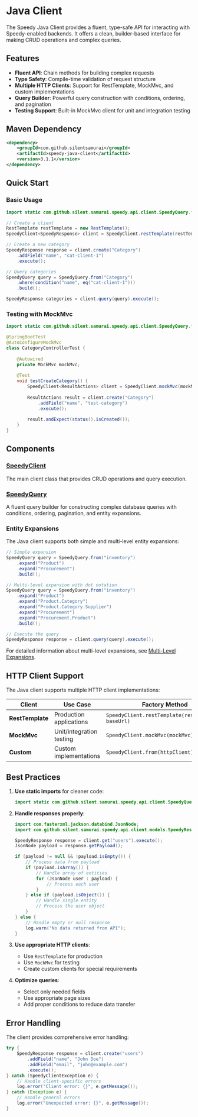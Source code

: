 # Java Client

The Speedy Java Client provides a fluent, type-safe API for interacting with Speedy-enabled backends. It offers a clean, builder-based interface for making CRUD operations and complex queries.

## Features

- **Fluent API**: Chain methods for building complex requests
- **Type Safety**: Compile-time validation of request structure
- **Multiple HTTP Clients**: Support for RestTemplate, MockMvc, and custom implementations
- **Query Builder**: Powerful query construction with conditions, ordering, and pagination
- **Testing Support**: Built-in MockMvc client for unit and integration testing

## Maven Dependency

```xml
<dependency>
    <groupId>com.github.silentsamurai</groupId>
    <artifactId>speedy-java-client</artifactId>
    <version>3.1.1</version>
</dependency>
```

## Quick Start

### Basic Usage

```java
import static com.github.silent.samurai.speedy.api.client.SpeedyQuery.*;

// Create a client
RestTemplate restTemplate = new RestTemplate();
SpeedyClient<SpeedyResponse> client = SpeedyClient.restTemplate(restTemplate, "http://localhost:8080");

// Create a new category
SpeedyResponse response = client.create("Category")
    .addField("name", "cat-client-1")
    .execute();

// Query categories
SpeedyQuery query = SpeedyQuery.from("Category")
    .where(condition("name", eq("cat-client-1")))
    .build();

SpeedyResponse categories = client.query(query).execute();
```

### Testing with MockMvc

```java
import static com.github.silent.samurai.speedy.api.client.SpeedyQuery.*;

@SpringBootTest
@AutoConfigureMockMvc
class CategoryControllerTest {
    
    @Autowired
    private MockMvc mockMvc;
    
    @Test
    void testCreateCategory() {
        SpeedyClient<ResultActions> client = SpeedyClient.mockMvc(mockMvc);
        
        ResultActions result = client.create("Category")
            .addField("name", "test-category")
            .execute();
            
        result.andExpect(status().isCreated());
    }
}
```

## Components

### [SpeedyClient](speedy-client.md)
The main client class that provides CRUD operations and query execution.

### [SpeedyQuery](speedy-query.md)
A fluent query builder for constructing complex database queries with conditions, ordering, pagination, and entity expansions.

### Entity Expansions

The Java client supports both simple and multi-level entity expansions:

```java
// Simple expansion
SpeedyQuery query = SpeedyQuery.from("inventory")
    .expand("Product")
    .expand("Procurement")
    .build();

// Multi-level expansion with dot notation
SpeedyQuery query = SpeedyQuery.from("inventory")
    .expand("Product")
    .expand("Product.Category")
    .expand("Product.Category.Supplier")
    .expand("Procurement")
    .expand("Procurement.Product")
    .build();

// Execute the query
SpeedyResponse response = client.query(query).execute();
```

For detailed information about multi-level expansions, see [Multi-Level Expansions](multi-level-expansions.md).

## HTTP Client Support

The Java client supports multiple HTTP client implementations:

| Client | Use Case | Factory Method |
|--------|----------|----------------|
| **RestTemplate** | Production applications | `SpeedyClient.restTemplate(restTemplate, baseUrl)` |
| **MockMvc** | Unit/integration testing | `SpeedyClient.mockMvc(mockMvc)` |
| **Custom** | Custom implementations | `SpeedyClient.from(httpClient)` |

## Best Practices

1. **Use static imports** for cleaner code:
   ```java
   import static com.github.silent.samurai.speedy.api.client.SpeedyQuery.*;
   ```

2. **Handle responses properly**:
   ```java
   import com.fasterxml.jackson.databind.JsonNode;
   import com.github.silent.samurai.speedy.api.client.models.SpeedyResponse;
   
   SpeedyResponse response = client.get("users").execute();
   JsonNode payload = response.getPayload();
   
   if (payload != null && !payload.isEmpty()) {
       // Process data from payload
       if (payload.isArray()) {
           // Handle array of entities
           for (JsonNode user : payload) {
               // Process each user
           }
       } else if (payload.isObject()) {
           // Handle single entity
           // Process the user object
       }
   } else {
       // Handle empty or null response
       log.warn("No data returned from API");
   }
   ```

3. **Use appropriate HTTP clients**:
   - Use `RestTemplate` for production
   - Use `MockMvc` for testing
   - Create custom clients for special requirements

4. **Optimize queries**:
   - Select only needed fields
   - Use appropriate page sizes
   - Add proper conditions to reduce data transfer

## Error Handling

The client provides comprehensive error handling:

```java
try {
    SpeedyResponse response = client.create("users")
        .addField("name", "John Doe")
        .addField("email", "john@example.com")
        .execute();
} catch (SpeedyClientException e) {
    // Handle client-specific errors
    log.error("Client error: {}", e.getMessage());
} catch (Exception e) {
    // Handle general errors
    log.error("Unexpected error: {}", e.getMessage());
}
```